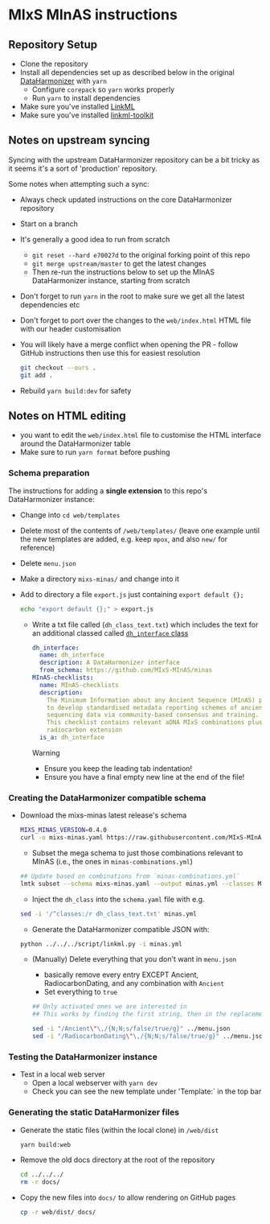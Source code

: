 # MIxS MInAS instructions

## Repository Setup

- Clone the repository
- Install all dependencies set up as described below in the original [DataHarmonizer](https://github.com/cidgoh/DataHarmonizer?tab=readme-ov-file#prerequisites) with `yarn`
  - Configure `corepack` so `yarn` works properly
  - Run `yarn` to install dependencies
- Make sure you've installed [LinkML](https://linkml.io/)
- Make sure you've installed [linkml-toolkit](https://github.com/genomewalker/linkml-toolkit)

## Notes on upstream syncing

Syncing with the upstream DataHarmonizer repository can be a bit tricky as it seems it's a sort of 'production' repository.

Some notes when attempting such a sync:

- Always check updated instructions on the core DataHarmonizer repository
- Start on a branch
- It's generally a good idea to run from scratch
  - `git reset --hard e70027d` to the original forking point of this repo
  - `git merge upstream/master` to get the latest changes
  - Then re-run the instructions below to set up the MInAS DataHarmonizer instance, starting from scratch
- Don't forget to run `yarn` in the root to make sure we get all the latest dependencies etc
- Don't forget to port over the changes to the `web/index.html` HTML file with our header customisation
- You will likely have a merge conflict when opening the PR - follow GitHub instructions then use this for easiest resolution

  ```bash
  git checkout --ours .
  git add .
  ```

- Rebuild `yarn build:dev` for safety

## Notes on HTML editing

- you want to edit the `web/index.html` file to customise the HTML interface around the DataHarmonizer table
- Make sure to run `yarn format` before pushing

### Schema preparation

The instructions for adding a **single extension** to this repo's DataHarmonizer instance:

- Change into `cd web/templates`
- Delete most of the contents of `/web/templates/` (leave one example until the new templates are added, e.g. keep `mpox`, and also `new/` for reference)
- Delete `menu.json`
- Make a directory `mixs-minas/` and change into it
- Add to directory a file `export.js` just containing `export default {};`

  ```bash
  echo "export default {};" > export.js
  ```

  - Write a txt file called (`dh_class_text.txt`) which includes the text for an additional classed called [`dh_interface` class](https://github.com/cidgoh/DataHarmonizer?tab=readme-ov-file#making-templates)

    ```yaml
    dh_interface:
      name: dh_interface
      description: A DataHarmonizer interface
      from_schema: https://github.com/MIxS-MInAS/minas
    MInAS-checklists:
      name: MInAS-checklists
      description:
        The Minimum Information about any Ancient Sequence (MInAS) project aims
        to develop standardised metadata reporting schemes of ancient DNA samples and
        sequencing data via community-based consensus and training.
        This checklist contains relevant aDNA MIxS combinations plus the ancient and
        radiocarbon extension
      is_a: dh_interface
    ```

    > [!WARNING]
    >
    > - Ensure you keep the leading tab indentation!
    > - Ensure you have a final empty new line at the end of the file!

### Creating the DataHarmonizer compatible schema

- Download the mixs-minas latest release's schema

  ```bash
  MIXS_MINAS_VERSION=0.4.0
  curl -o mixs-minas.yaml https://raw.githubusercontent.com/MIxS-MInAS/MInAS/refs/tags/v$MIXS_MINAS_VERSION/src/mixs/schema/mixs-minas.yaml
  ```

  - Subset the mega schema to just those combinations relevant to MInAS (i.e., the ones in `minas-combinations.yml`)

  ```bash
  ## Update based on combinations from `minas-combinations.yml`
  lmtk subset --schema mixs-minas.yaml --output minas.yml --classes MixsCompliantData,Ancient,RadiocarbonDating,MigsOrgHostAssociatedAncient,MigsOrgHumanAssociatedAncient,MiuvigHostAssociatedAncient,MiuvigHumanAssociatedAncient,MimagHostAssociatedAncient,MimagHumanAssociatedAncient,MimagHumanOralAncientMimagHumanGutAncient,MimagHumanSkinAncient,MimagSedimentAncient,MimagSkinAncient,MimsHostAssociatedAncient,MimsHumanAssociatedAncient,MimsHumanOralAncient,MimsHumanGutAncient,MimsHumanSkinAncient,MimsSedimentAncient,MimsSoilAncient,MimsPlantAncient,MimsSymbiontAncient
  ```

  - Inject the `dh_class` into the `schema.yaml` file with e.g.

  ```bash
  sed -i '/^classes:/r dh_class_text.txt' minas.yml
  ```

  - Generate the DataHarmonizer compatible JSON with:

  ```bash
  python ../../../script/linkml.py -i minas.yml
  ```

  - (Manually) Delete everything that you don't want in `menu.json`

    - basically remove every entry EXCEPT Ancient, RadiocarbonDating, and any combination with `Ancient`
    - Set everything to `true`

    ```bash
    ## Only activated ones we are interested in
    ## This works by finding the first string, then in the replacement pattern skip two lines (N;), then perform the actual replacement

    sed -i "/Ancient\"\,/{N;N;s/false/true/g}" ../menu.json
    sed -i "/RadiocarbonDating\"\,/{N;N;s/false/true/g}" ../menu.json
    ```

### Testing the DataHarmonizer instance

- Test in a local web server
  - Open a local webserver with `yarn dev`
  - Check you can see the new template under 'Template:` in the top bar

### Generating the static DataHarmonizer files

- Generate the static files (within the local clone) in `/web/dist`

  ```bash
  yarn build:web
  ```

- Remove the old docs directory at the root of the repository

  ```bash
  cd ../../../
  rm -r docs/
  ```

- Copy the new files into `docs/` to allow rendering on GitHub pages

  ```bash
  cp -r web/dist/ docs/
  ```
